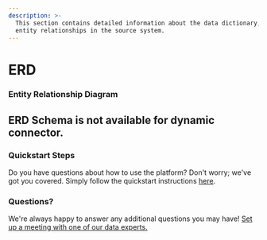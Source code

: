 ```yaml
---
description: >-
  This section contains detailed information about the data dictionary, and
  entity relationships in the source system.
---
```


# ERD

### Entity Relationship Diagram

## ERD Schema is not available for dynamic connector.

### Quickstart Steps

Do you have questions about how to use the platform? Don't worry; we've got you covered. Simply follow the quickstart instructions [here](../../../quickstart-steps.md).

### Questions? <a href="#questions" id="questions"></a>

We're always happy to answer any additional questions you may have! [Set up a meeting with one of our data experts.](https://www.lyftrondata.com/book-a-meeting/)
